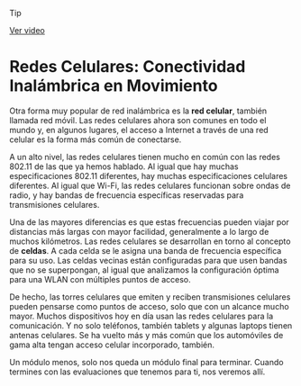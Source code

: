 > [!TIP]  
> [Ver video](https://youtu.be/WG__UBlJWGc)

# Redes Celulares: Conectividad Inalámbrica en Movimiento

Otra forma muy popular de red inalámbrica es la **red celular**, también llamada red móvil. Las redes celulares ahora son comunes en todo el mundo y, en algunos lugares, el acceso a Internet a través de una red celular es la forma más común de conectarse.

A un alto nivel, las redes celulares tienen mucho en común con las redes 802.11 de las que ya hemos hablado. Al igual que hay muchas especificaciones 802.11 diferentes, hay muchas especificaciones celulares diferentes. Al igual que Wi-Fi, las redes celulares funcionan sobre ondas de radio, y hay bandas de frecuencia específicas reservadas para transmisiones celulares.

Una de las mayores diferencias es que estas frecuencias pueden viajar por distancias más largas con mayor facilidad, generalmente a lo largo de muchos kilómetros. Las redes celulares se desarrollan en torno al concepto de **celdas**. A cada celda se le asigna una banda de frecuencia específica para su uso. Las celdas vecinas están configuradas para que usen bandas que no se superpongan, al igual que analizamos la configuración óptima para una WLAN con múltiples puntos de acceso.

De hecho, las torres celulares que emiten y reciben transmisiones celulares pueden pensarse como puntos de acceso, solo que con un alcance mucho mayor. Muchos dispositivos hoy en día usan las redes celulares para la comunicación. Y no solo teléfonos, también tablets y algunas laptops tienen antenas celulares. Se ha vuelto más y más común que los automóviles de gama alta tengan acceso celular incorporado, también.

Un módulo menos, solo nos queda un módulo final para terminar. Cuando termines con las evaluaciones que tenemos para ti, nos veremos allí.
